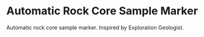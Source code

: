 # Automatic Rock Core Sample Marker
Automatic rock core sample marker. Inspired by Exploration Geologist.
